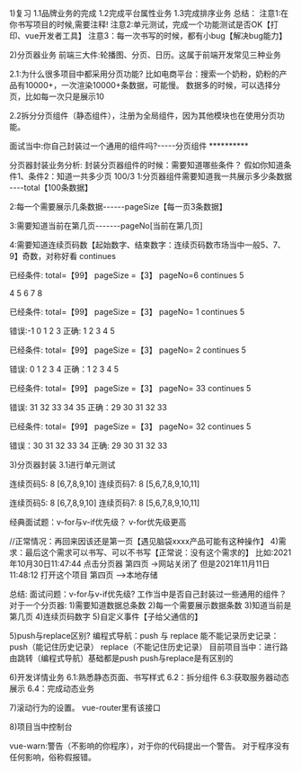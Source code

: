 1)复习
1.1品牌业务的完成
1.2完成平台属性业务
1.3完成排序业务
总结：
注意1:在你书写项目的时候,需要注释!
注意2:单元测试，完成一个功能测试是否OK【打印、vue开发者工具】
注意3：每一次书写的时候，都有小bug【解决bug能力】



2)分页器业务
前端三大件:轮播图、分页、日历。这属于前端开发常见三种业务

2.1:为什么很多项目中都采用分页功能?
比如电商平台：搜索一个奶粉，奶粉的产品有10000+，一次渲染10000+条数据，可能慢。
数据多的时候，可以选择分页，比如每一次只是展示10

2.2拆分分页组件（静态组件），注册为全局组件，因为其他模块也在使用分页功能。



面试当中:你自己封装过一个通用的组件吗?-----分页组件 **********



分页器封装业务分析:
封装分页器组件的时候：需要知道哪些条件？
假如你知道条件1、条件2：知道一共多少页 100/3
1:分页器组件需要知道我一共展示多少条数据 ----total【100条数据】

2:每一个需要展示几条数据------pageSize【每一页3条数据】

3:需要知道当前在第几页-------pageNo[当前在第几页]

4:需要知道连续页码数【起始数字、结束数字：连续页码数市场当中一般5、7、9】奇数，对称好看 continues

已经条件: total=【99】  pageSize =【3】  pageNo=6    continues 5 

4 5 6 7 8


已经条件: total=【99】  pageSize =【3】  pageNo= 1    continues 5 

错误:-1 0 1 2 3
正确: 1 2 3 4 5

已经条件: total=【99】  pageSize =【3】  pageNo= 2    continues 5 

错误: 0 1 2 3 4 
正确：1 2 3 4 5 

已经条件: total=【99】  pageSize =【3】  pageNo= 33    continues 5 

错误: 31 32  33 34 35
正确：29 30  31 32 33 



已经条件: total=【99】  pageSize =【3】  pageNo= 32    continues 5 

错误：30 31 32 33 34 
正确: 29 30  31 32 33 


3)分页器封装
3.1进行单元测试

连续页码5: 8   [6,7,8,9,10] 
连续页码7: 8   [5,6,7,8,9,10,11]

连续页码5:  8   [6,7,8,9,10]
连续页码7:  8   [5,6,7,8,9,10,11]


经典面试题：v-for与v-if优先级？ v-for优先级更高



//正常情况：再回来因该还是第一页【遇见脑袋xxxx产品可能有这种操作】
4)需求：最后这个需求可以书写、可以不书写【正常说：没有这个需求的】
比如:2021年10月30日11:47:44 点击分页器   第四页 ->网站关闭了
但是2021年11月11日11:48:12  打开这个项目 第四页 -->本地存储



总结:
面试问题：v-for与v-if优先级?
        工作当中是否自己封装过一些通用的组件？
对于一个分页器:
1)需要知道数据总条数
2)每一个需要展示数据条数
3)知道当前是第几页
4)连续页码数字
5)自定义事件【子给父通信的】



5)push与replace区别?
编程式导航：push 与 replace
能不能记录历史记录：push（能记住历史记录）  replace（不能记住历史记录）
目前项目当中：进行路由跳转（编程式导航）基础都是push
push与replace是有区别的





6)开发详情业务
6.1:熟悉静态页面、书写样式
6.2：拆分组件
6.3:获取服务器动态展示
6.4：完成动态业务





7)滚动行为的设置。
 vue-router里有该接口



8)项目当中控制台

vue-warn:警告（不影响的你程序），对于你的代码提出一个警告。
对于程序没有任何影响，俗称假报错。

